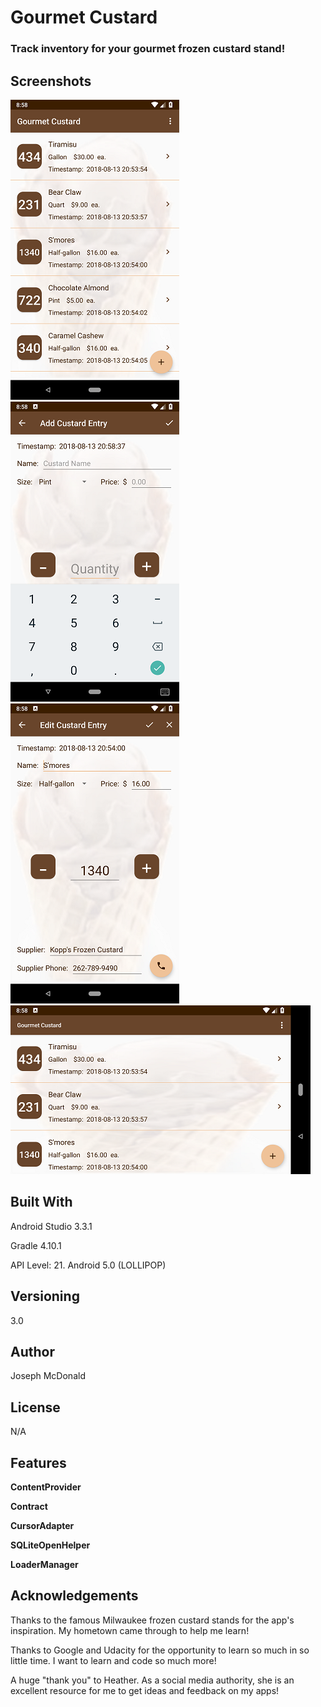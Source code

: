 # Gourmet Custard

### Track inventory for your gourmet frozen custard stand!

## Screenshots

![Screenshot](/app/screenshots/Screenshot_Main.png) ![Screenshot](/app/screenshots/Screenshot_Add.png) ![Screenshot](/app/screenshots/Screenshot_Edit.png) ![Screenshot](/app/screenshots/Screenshot_Land.png)

## Built With

Android Studio 3.3.1

Gradle 4.10.1

API Level: 21. Android 5.0 (LOLLIPOP)

## Versioning

3.0

## Author

Joseph McDonald

## License

N/A

## Features

**ContentProvider**

**Contract**

**CursorAdapter**

**SQLiteOpenHelper**

**LoaderManager**

## Acknowledgements

Thanks to the famous Milwaukee frozen custard stands for the app's inspiration. My hometown came through to help me learn!

Thanks to Google and Udacity for the opportunity to learn so much in so little time. I want to learn and code so much more!

A huge "thank you" to Heather. As a social media authority, she is an excellent resource for me to get ideas and feedback on my apps!
